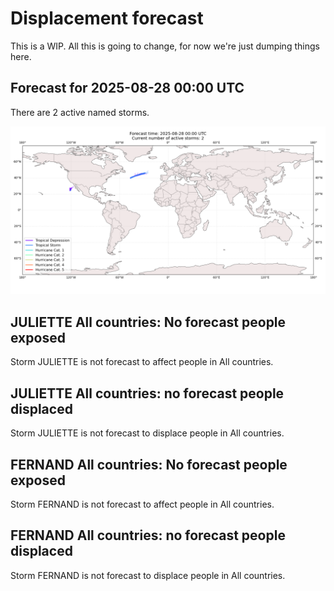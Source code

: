 # Displacement forecast

This is a WIP. All this is going to change, for now we're just dumping things here.

## Forecast for 2025-08-28 00:00 UTC

There are 2 active named storms.

![Active storm ensemble tracks](ECMWF_TC_tracks_20250828000000.png)


## JULIETTE All countries: No forecast people exposed

Storm JULIETTE is not forecast to affect people in All countries.


## JULIETTE All countries: no forecast people displaced

Storm JULIETTE is not forecast to displace people in All countries.


## FERNAND All countries: No forecast people exposed

Storm FERNAND is not forecast to affect people in All countries.


## FERNAND All countries: no forecast people displaced

Storm FERNAND is not forecast to displace people in All countries.


